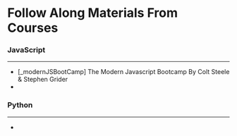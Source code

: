 # Follow Along Materials From Courses

### JavaScript
---
- [_modernJSBootCamp] The Modern Javascript Bootcamp By Colt Steele & Stephen Grider
- 

### Python
---
- 